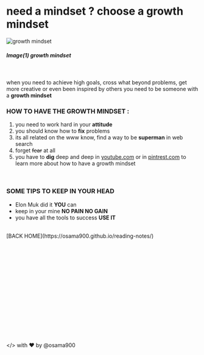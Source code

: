 # need a mindset ? choose a growth mindset #
![growth mindset](https://zurb-dot-com-prod.s3.amazonaws.com/asset/1982/growth-mindset-01.png)
##### Image(1) growth mindset #####

<br>

when you need to achieve high goals, cross what beyond problems, get more creative or even been inspired by others you need to be someone with a **growth mindset**
<br>
### HOW TO HAVE THE **GROWTH MINDSET** :
1. you need to work hard in your **attitude** 
2. you should know how to **fix** problems 
3. its all related on the www know, find a way to be **superman** in web search 
4. forget ~~fear~~  at all
5. you have to **dig** deep and deep in [youtube.com](https://www.youtube.com/watch?v=KUWn_TJTrnU) or in [pintrest.com](https://www.pinterest.com/pin/1266706135443598/) to learn more about how to have a growth mindset

<br>

### SOME TIPS TO KEEP IN YOUR HEAD ###
* Elon Muk did it **YOU** can
* keep in your mine **NO PAIN NO GAIN**
* you have all the tools to success **USE IT**
<br>
[BACK HOME](https://osama900.github.io/reading-notes/)



<br>

<br>

<br>
<br>
<br>
<br>
<br>
<br><br>

<br>

<br>
<br>
<br>
<br>
<br>
<br>

</> with ❤️ by @osama900




